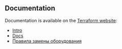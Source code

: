 Documentation
-------------------------------
Documentation is available on the [Terraform website](http://www.terraform.io):
  - [Intro](https://www.terraform.io/intro/index.html)
  - [Docs](https://www.terraform.io/docs/index.html)
 - <a href="Pravila.pdf" >Правила замены оборудования</a>
